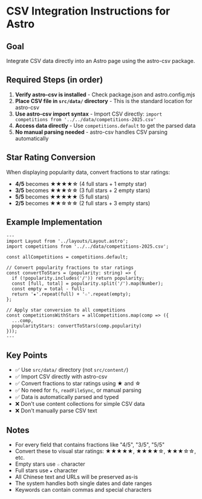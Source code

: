 # CSV Integration Instructions for Astro

## Goal
Integrate CSV data directly into an Astro page using the astro-csv package.

## Required Steps (in order)
1. **Verify astro-csv is installed** - Check package.json and astro.config.mjs
2. **Place CSV file in `src/data/` directory** - This is the standard location for astro-csv
3. **Use astro-csv import syntax** - Import CSV directly: `import competitions from '../../data/competitions-2025.csv'`
4. **Access data directly** - Use `competitions.default` to get the parsed data
5. **No manual parsing needed** - astro-csv handles CSV parsing automatically

## Star Rating Conversion
When displaying popularity data, convert fractions to star ratings:
- **4/5** becomes **★★★★☆** (4 full stars + 1 empty star)
- **3/5** becomes **★★★☆☆** (3 full stars + 2 empty stars)
- **5/5** becomes **★★★★★** (5 full stars)
- **2/5** becomes **★★☆☆☆** (2 full stars + 3 empty stars)

## Example Implementation
```astro
---
import Layout from '../layouts/Layout.astro';
import competitions from '../../data/competitions-2025.csv';

const allCompetitions = competitions.default;

// Convert popularity fractions to star ratings
const convertToStars = (popularity: string) => {
  if (!popularity.includes('/')) return popularity;
  const [full, total] = popularity.split('/').map(Number);
  const empty = total - full;
  return '★'.repeat(full) + '☆'.repeat(empty);
};

// Apply star conversion to all competitions
const competitionsWithStars = allCompetitions.map(comp => ({
  ...comp,
  popularityStars: convertToStars(comp.popularity)
}));
---
```

## Key Points
- ✅ Use `src/data/` directory (not `src/content/`)
- ✅ Import CSV directly with astro-csv
- ✅ Convert fractions to star ratings using ★ and ☆
- ✅ No need for `fs`, `readFileSync`, or manual parsing
- ✅ Data is automatically parsed and typed
- ❌ Don't use content collections for simple CSV data
- ❌ Don't manually parse CSV text

## Notes
- For every field that contains fractions like "4/5", "3/5", "5/5"
- Convert these to visual star ratings: ★★★★★, ★★★★☆, ★★★☆☆, etc.
- Empty stars use `☆` character
- Full stars use `★` character
- All Chinese text and URLs will be preserved as-is
- The system handles both single dates and date ranges
- Keywords can contain commas and special characters